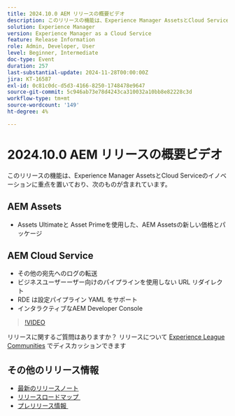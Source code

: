 ```yaml
---
title: 2024.10.0 AEM リリースの概要ビデオ
description: このリリースの機能は、Experience Manager AssetsとCloud Serviceの革新的な機能に重点を置いており、次のものが含まれます。AEM Assets Assets Ultimateおよび Asset PrimeAEM Cloud Serviceを使用したAEM Assetsの新しい価格とパッケージ化より多くの宛先へのフォワードログ ビジネスユーザー​RDE がサポートされる場合、パイプラインを使用しない URL リダイレクト Config Pipeline YAML​ Interactive AEM Developer Console
solution: Experience Manager
version: Experience Manager as a Cloud Service
feature: Release Information
role: Admin, Developer, User
level: Beginner, Intermediate
doc-type: Event
duration: 257
last-substantial-update: 2024-11-28T00:00:00Z
jira: KT-16587
exl-id: 0c81c0dc-d5d3-4166-8250-1748478e9647
source-git-commit: 5c946ab73e78d4243ca310032a10bb8e82228c3d
workflow-type: tm+mt
source-wordcount: '149'
ht-degree: 4%

---
```


# 2024.10.0 AEM リリースの概要ビデオ

このリリースの機能は、Experience Manager AssetsとCloud Serviceのイノベーションに重点を置いており、次のものが含まれています。

## AEM Assets

* Assets Ultimateと Asset Primeを使用した、AEM Assetsの新しい価格とパッケージ

## AEM Cloud Service

* その他の宛先へのログの転送
* ビジネスユーザー&#x200B;ーザー向けのパイプラインを使用しない URL リダイレクト
* RDE は設定パイプライン YAML をサポート&#x200B;
* インタラクティブなAEM Developer Console

>[!VIDEO](https://video.tv.adobe.com/v/3440501/?learn=on&enablevpops)

リリースに関するご質問はありますか？  リリースについて [Experience League Communities](https://adobe.ly/3ZgKGmh) でディスカッションできます

## その他のリリース情報

* [最新のリリースノート](https://experienceleague.adobe.com/docs/experience-manager-cloud-service/content/release-notes/home.html?lang=ja)
* [&#x200B; リリースロードマップ &#x200B;](https://experienceleague.adobe.com/docs/experience-manager-release-information/aem-release-updates/update-releases-roadmap.html?lang=ja)
* [&#x200B; プレリリース情報 &#x200B;](https://experienceleague.adobe.com/docs/experience-manager-cloud-service/content/release-notes/prerelease.html?lang=ja)
